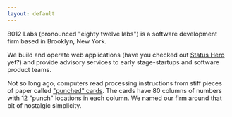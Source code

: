 ```yaml
---
layout: default
---
```


8012 Labs (pronounced "eighty twelve labs") is a software development firm based in Brooklyn, New York.

We build and operate web applications (have you checked out [Status Hero](https://statushero.com) yet?) and provide advisory services to early stage-startups and software product teams.

Not so long ago, computers read processing instructions from stiff pieces of paper called ["punched" cards](https://en.wikipedia.org/wiki/Punched_card). The cards have 80 columns of numbers with 12 "punch" locations in each column. We named our firm around that bit of nostalgic simplicity.